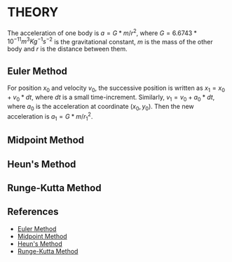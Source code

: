 # THEORY

The acceleration of one body is $a = G * m / r^2$, where $G = 6.6743 * 10^{-11} m^3Kg^{-1}s^{-2}$ is the gravitational constant, $m$ is the mass of the other body and $r$ is the distance between them.

## Euler Method

For position $x_0$ and velocity $v_0$, the successive position is written as $x_1 = x_0 + v_0 * dt$, where $dt$ is a small time-increment.
Similarly, $v_1 = v_0 + a_0 * dt$, where $a_0$ is the acceleration at coordinate $(x_0, y_0)$.
Then the new acceleration is $a_1 = G * m / r_1^2$.

## Midpoint Method

## Heun's Method

## Runge-Kutta Method

## References

- [Euler Method](https://en.m.wikipedia.org/wiki/Euler_method)
- [Midpoint Method](https://en.m.wikipedia.org/wiki/Midpoint_method)
- [Heun's Method](https://en.wikipedia.org/wiki/Heun%27s_method)
- [Runge-Kutta Method](https://en.m.wikipedia.org/wiki/Runge–Kutta_methods)
